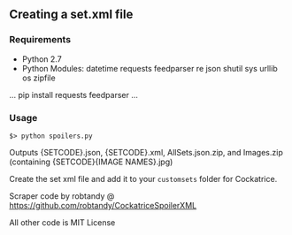 ## Creating a set.xml file ##

### Requirements ###
 * Python 2.7
 * Python Modules:
    datetime
    requests
    feedparser
    re
    json
    shutil
    sys
    urllib
    os
    zipfile

...
pip install requests feedparser
...

### Usage ###
    
```
$> python spoilers.py
```

Outputs {SETCODE}.json, {SETCODE}.xml, AllSets.json.zip, and Images.zip (containing {SETCODE}\{IMAGE NAMES}.jpg)

Create the set xml file and add it to your `customsets` folder for Cockatrice.

Scraper code by robtandy @ https://github.com/robtandy/CockatriceSpoilerXML

All other code is MIT License

